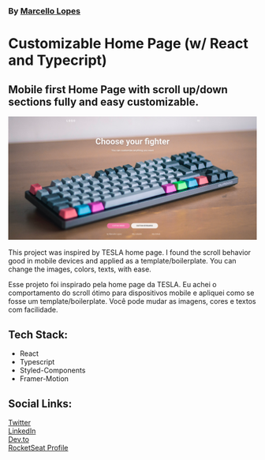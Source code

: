 ### By [Marcello Lopes](https://www.linkedin.com/in/marcellolopes30/)

# Customizable Home Page (w/ React and Typecript)

## Mobile first Home Page with scroll up/down sections fully and easy customizable.

![App Preview](./public/page-preview.png)

This project was inspired by TESLA home page. I found the scroll behavior good in mobile devices and applied as a template/boilerplate. You can change the images, colors, texts, with ease.

Esse projeto foi inspirado pela home page da TESLA. Eu achei o comportamento do scroll ótimo para dispositivos mobile e apliquei como se fosse um template/boilerplate. Você pode mudar as imagens, cores e textos com facilidade.

## Tech Stack:

<ul>
<li> React </li>
<li> Typescript </li>
<li> Styled-Components </li>
<li> Framer-Motion </li>
</ul>

## Social Links:

[Twitter](https://twitter.com/marcell0lopes)
</br>
[LinkedIn](https://www.linkedin.com/in/marcellolopes30/)
</br>
[Dev.to](https://dev.to/marcell0lopes)
</br>
[RocketSeat Profile](https://app.rocketseat.com.br/me/marcello-lopes-03897)
